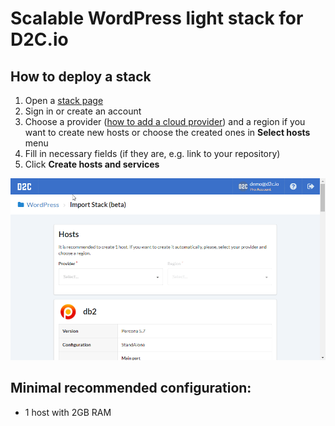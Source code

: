 # Scalable WordPress light stack for D2C.io

## How to deploy a stack

1. Open a [stack page](https://panel.d2c.io/?import=https://github.com/d2cio/wordpress-scalable-light-stack/archive/master.zip)
2. Sign in or create an account
3. Choose a provider ([how to add a cloud provider](https://docs.d2c.io/getting-started/cloud-providers/)) and a region if you want to create new hosts or choose the created ones in **Select hosts** menu
3. Fill in necessary fields (if they are, e.g. link to your repository)
4. Click **Create hosts and services**

[![How to deploy a stack](https://github.com/mastappl/images/blob/master/wp-stack.gif)][1]

## Minimal recommended configuration:

- 1 host with 2GB RAM

[1]: https://youtu.be/xdn5pxt1Mi4
